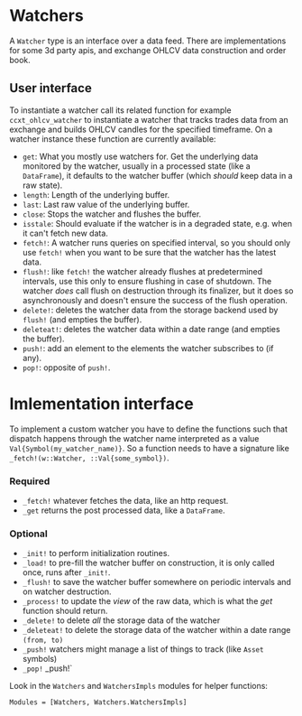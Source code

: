 # Watchers
A `Watcher` type is an interface over a data feed. There are implementations for some 3d party apis, and exchange OHLCV data construction and order book.

## User interface
To instantiate a watcher call its related function for example `ccxt_ohlcv_watcher` to instantiate a watcher that tracks trades data from an exchange and builds OHLCV candles for the specified timeframe.
On a watcher instance these function are currently available:
- `get`: What you mostly use watchers for. Get the underlying data monitored by the watcher, usually in a processed state (like a `DataFrame`), it defaults to the watcher buffer (which *should* keep data in a raw state).
- `length`: Length of the underlying buffer.
- `last`: Last raw value of the underlying buffer.
- `close`: Stops the watcher and flushes the buffer.
- `isstale`: Should evaluate if the watcher is in a degraded state, e.g. when it can't fetch new data.
- `fetch!`: A watcher runs queries on specified interval, so you should only use `fetch!` when you want to be sure that the watcher has the latest data.
- `flush!`: like `fetch!` the watcher already flushes at predetermined intervals, use this only to ensure flushing in case of shutdown. The watcher *does* call flush on destruction through its finalizer, but it does so asynchronously and doesn't ensure the success of the flush operation.
- `delete!`: deletes the watcher data from the storage backend used by `flush!` (and empties the buffer).
- `deleteat!`: deletes the watcher data within a date range (and empties the buffer).
- `push!`: add an element to the elements the watcher subscribes to (if any).
- `pop!`: opposite of `push!`.

# Imlementation interface
To implement a custom watcher you have to define the functions such that dispatch happens through the watcher name interpreted as a value `Val{Symbol(my_watcher_name)}`. So a function needs to have a signature like `_fetch!(w::Watcher, ::Val{some_symbol})`.
### Required 
- `_fetch!` whatever fetches the data, like an http request.
- `_get` returns the post processed data, like a `DataFrame`.
### Optional
- `_init!` to perform initialization routines.
- `_load!` to pre-fill the watcher buffer on construction, it is only called once, runs after `_init!`.
- `_flush!` to save the watcher buffer somewhere on periodic intervals and on watcher destruction.
- `_process!` to update the *view* of the raw data, which is what the *get* function should return.
- `_delete!` to delete *all* the storage data of the watcher
- `_deleteat!` to delete the storage data of the watcher within a date range `(from, to)`
- `_push!` watchers might manage a list of things to track (like `Asset` symbols)
- `_pop!` _push!`

Look in the `Watchers` and `WatchersImpls` modules for helper functions:

```@autodocs
Modules = [Watchers, Watchers.WatchersImpls]
```

